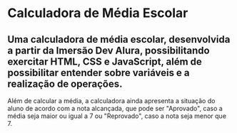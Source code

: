 # Calculadora de Média Escolar
## Uma calculadora de média escolar, desenvolvida a partir da Imersão Dev Alura, possibilitando exercitar HTML, CSS e JavaScript, além de possibilitar entender sobre variáveis e a realização de operações.

Além de calcular a média, a calculadora ainda apresenta a situação do aluno de acordo com a nota alcançada, que pode ser "Aprovado", caso a média seja maior ou igual a 7 ou "Reprovado", caso a nota seja menor que 7.
